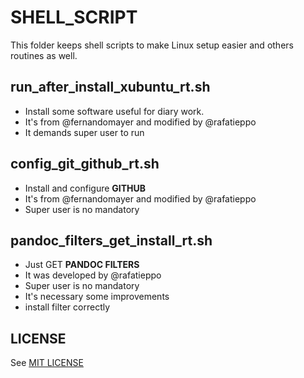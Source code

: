 # SHELL_SCRIPT

This folder keeps shell scripts to make Linux setup easier and others
routines as well.

## run_after_install_xubuntu_rt.sh

- Install some software useful for diary work.
- It's from @fernandomayer and modified by @rafatieppo
- It demands super user to run

## config_git_github_rt.sh

- Install and configure **GITHUB**
- It's from @fernandomayer and modified by @rafatieppo
- Super user is no mandatory

## pandoc_filters_get_install_rt.sh

- Just GET **PANDOC FILTERS**
- It was developed by @rafatieppo
- Super user is no mandatory
- It's necessary some improvements
- install filter correctly

## LICENSE

See [MIT LICENSE](https://github.com/rafatieppo/SHELL_SCRIPT/blob/master/LICENSE.md)



